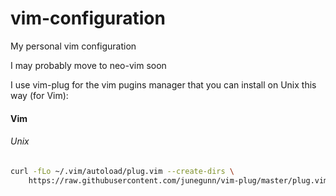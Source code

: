 # vim-configuration
My personal vim configuration

I may probably move to neo-vim soon

I use vim-plug for the vim pugins manager that you can install on Unix this way (for Vim): 

#### Vim

###### Unix

```sh
curl -fLo ~/.vim/autoload/plug.vim --create-dirs \
    https://raw.githubusercontent.com/junegunn/vim-plug/master/plug.vim
```

